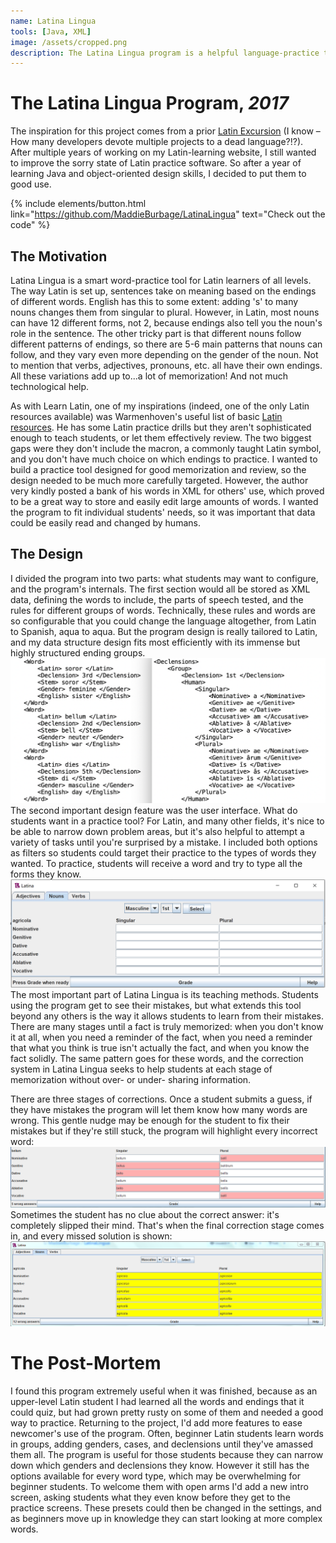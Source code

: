 ```yaml
---
name: Latina Lingua
tools: [Java, XML]
image: /assets/cropped.png
description: The Latina Lingua program is a helpful language-practice tool for Latin students.
---
```


# The Latina Lingua Program, *2017*
The inspiration for this project comes from a prior [Latin Excursion](/projects/LearnLatin) (I know – How many developers devote multiple projects to a dead language?!?). After multiple years of working on my Latin-learning website, I still wanted to improve the sorry state of Latin practice software. So after a year of learning Java and object-oriented design skills, I decided to put them to good use.

{% include elements/button.html link="https://github.com/MaddieBurbage/LatinaLingua" text="Check out the code" %}


## The Motivation
Latina Lingua is a smart word-practice tool for Latin learners of all levels. The way Latin is set up, sentences take on meaning based on the endings of different words. English has this to some extent: adding 's' to many nouns changes them from singular to plural. However, in Latin, most nouns can have 12 different forms, not 2, because endings also tell you the noun's role in the sentence. The other tricky part is that different nouns follow different patterns of endings, so there are 5-6 main patterns that nouns can follow, and they vary even more depending on the gender of the noun. Not to mention that verbs, adjectives, pronouns, etc. all have their own endings. All these variations add up to...a lot of memorization! And not much technological help.

As with Learn Latin, one of my inspirations (indeed, one of the only Latin resources available) was Warmenhoven's useful list of basic [Latin resources](https://www.warmenhoven.org/latin/vocab/). He has some Latin practice drills but they aren't sophisticated enough to teach students, or let them effectively review. The two biggest gaps were they don't include the macron, a commonly taught Latin symbol, and you don't have much choice on which endings to practice. I wanted to build a practice tool designed for good memorization and review, so the design needed to be much more carefully targeted. However, the author very kindly posted a bank of his words in XML for others' use, which proved to be a great way to store and easily edit large amounts of words. I wanted the program to fit individual students' needs, so it was important that data could be easily read and changed by humans.

## The Design
I divided the program into two parts: what students may want to configure, and the program's internals. The first section would all be stored as XML data, defining the words to include, the parts of speech tested, and the rules for different groups of words. Technically, these rules and words are so configurable that you could change the language altogether, from Latin to Spanish, aqua to aqua. But the program design is really tailored to Latin, and my data structure design fits most efficiently with its immense but highly structured ending groups.
![XML Rules](/assets/NounXML.png)
The second important design feature was the user interface. What do students want in a practice tool? For Latin, and many other fields, it's nice to be able to narrow down problem areas, but it's also helpful to attempt a variety of tasks until you're surprised by a mistake. I included both options as filters so students could target their practice to the types of words they wanted. To practice, students will receive a word and try to type all the forms they know.
![Word Entry](/assets/nouns.png)
The most important part of Latina Lingua is its teaching methods. Students using the program get to see their mistakes, but what extends this tool beyond any others is the way it allows students to learn from their mistakes. There are many stages until a fact is truly memorized: when you don't know it at all, when you need a reminder of the fact, when you need a reminder that what you think is true isn't actually the fact, and when you know the fact solidly. The same pattern goes for these words, and the correction system in Latina Lingua seeks to help students at each stage of memorization without over- or under- sharing information.

There are three stages of corrections. Once a student submits a guess, if they have mistakes the program will let them know how many words are wrong. This gentle nudge may be enough for the student to fix their mistakes but if they're still stuck, the program will highlight every incorrect word:
![Reminders](/assets/Highlights.png)
Sometimes the student has no clue about the correct answer: it's completely slipped their mind. That's when the final correction stage comes in, and every missed solution is shown:
![Solutions](/assets/Corrections.png)

# The Post-Mortem
I found this program extremely useful when it was finished, because as an upper-level Latin student I had learned all the words and endings that it could quiz, but had grown pretty rusty on some of them and needed a good way to practice. Returning to the project, I'd add more features to ease newcomer's use of the program. Often, beginner Latin students learn words in groups, adding genders, cases, and declensions until they've amassed them all. The program is useful for those students because they can narrow down which genders and declensions they know. However it still has the options available for every word type, which may be overwhelming for beginner students. To welcome them with open arms I'd add a new intro screen, asking students what they even know before they get to the practice screens. These presets could then be changed in the settings, and as beginners move up in knowledge they can start looking at more complex words.
